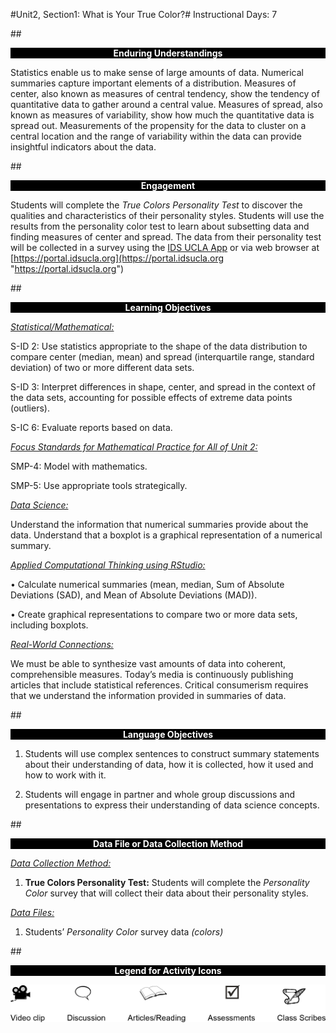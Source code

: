 #Unit2, Section1: What is Your True Color?#
Instructional Days: 7

##<p style="background: black; color: white; text-align: center;">**Enduring Understandings**</p>
Statistics enable us to make sense of large amounts of data. Numerical summaries capture important
elements of a distribution. Measures of center, also known as measures of central tendency, show the
tendency of quantitative data to gather around a central value. Measures of spread, also known as
measures of variability, show how much the quantitative data is spread out. Measurements of the
propensity for the data to cluster on a central location and the range of variability within the data can
provide insightful indicators about the data.

##<p style="background: black; color: white; text-align: center;">**Engagement**</p>
Students will complete the *True Colors Personality Test* to discover the qualities and characteristics of
their personality styles. Students will use the results from the personality color test to learn about
subsetting data and finding measures of center and spread. The data from their personality test will be
collected in a survey using the [IDS UCLA App](../download/app.md) or via web browser at [https://portal.idsucla.org](https://portal.idsucla.org "https://portal.idsucla.org")

##<p style="background: black; color: white; text-align: center;">**Learning Objectives**</p>
<ins>*Statistical/Mathematical:*</ins>

S-ID 2: Use statistics appropriate to the shape of the data distribution to compare center (median, mean)
and spread (interquartile range, standard deviation) of two or more different data sets.

S-ID 3: Interpret differences in shape, center, and spread in the context of the data sets, accounting for
possible effects of extreme data points (outliers).

S-IC 6: Evaluate reports based on data.

<ins>*Focus Standards for Mathematical Practice for All of Unit 2:*</ins>

SMP-4: Model with mathematics.

SMP-5: Use appropriate tools strategically.

<ins>*Data Science:*</ins>

Understand the information that numerical summaries provide about the data. Understand that a boxplot
is a graphical representation of a numerical summary.

<ins>*Applied Computational Thinking using RStudio:*</ins>

• Calculate numerical summaries (mean, median, Sum of Absolute Deviations (SAD), and Mean of
Absolute Deviations (MAD)).

• Create graphical representations to compare two or more data sets, including boxplots.

<ins>*Real-World Connections:*</ins>

We must be able to synthesize vast amounts of data into coherent, comprehensible measures. Today’s
media is continuously publishing articles that include statistical references. Critical consumerism requires
that we understand the information provided in summaries of data.

##<p style="background: black; color: white; text-align: center;">**Language Objectives**</p>
1. Students will use complex sentences to construct summary statements about their understanding of
data, how it is collected, how it used and how to work with it.

2. Students will engage in partner and whole group discussions and presentations to express their
understanding of data science concepts.

##<p style="background: black; color: white; text-align: center;">**Data File or Data Collection Method**</p>
<ins>*Data Collection Method:*</ins>

1. **True Colors Personality Test:** Students will complete the *Personality Color* survey that will
collect their data about their personality styles.

<ins>*Data Files:*</ins>

1. Students’ *Personality Color* survey data *(colors)*

##<p style="background: black; color: white; text-align: center;">**Legend for Activity Icons**</p>
![legend](../img/legend.png)